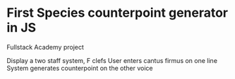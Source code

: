 # First Species counterpoint generator in JS

Fullstack Academy project

Display a two staff system, F clefs
User enters cantus firmus on one line
System generates counterpoint on the other voice
